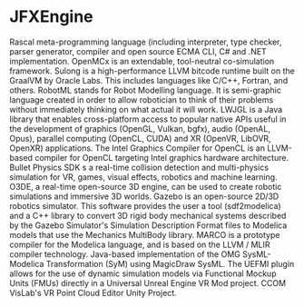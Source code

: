 # JFXEngine

Rascal meta-programming language (including interpreter, type checker, parser generator, compiler and open source ECMA CLI, C# and .NET implementation. OpenMCx is an extendable, tool-neutral co-simulation framework. Sulong is a high-performance LLVM bitcode runtime built on the GraalVM by Oracle Labs. This includes languages like C/C++, Fortran, and others. RobotML stands for Robot Modelling language. It is semi-graphic language created in order to allow robotician to think of their problems without immediately thinking on what actual it will work. LWJGL is a Java library that enables cross-platform access to popular native APIs useful in the development of graphics (OpenGL, Vulkan, bgfx), audio (OpenAL, Opus), parallel computing (OpenCL, CUDA) and XR (OpenVR, LibOVR, OpenXR) applications. The Intel Graphics Compiler for OpenCL is an LLVM-based compiler for OpenCL targeting Intel graphics hardware architecture. Bullet Physics SDK s a real-time collision detection and multi-physics simulation for VR, games, visual effects, robotics and machine learning. O3DE, a real-time open-source 3D engine, can be used to create robotic simulations and immersive 3D worlds. Gazebo is an open-source 2D/3D robotics simulator. This software provides the user a tool (sdf2modelica) and a C++ library to convert 3D rigid body mechanical systems described by the Gazebo Simulator's Simulation Description Format files to Modelica models that use the Mechanics MultiBody library. MARCO is a prototype compiler for the Modelica language, and is based on the LLVM / MLIR compiler technology. Java-based implementation of the OMG SysML-Modelica Transformation (SyM) using MagicDraw SysML. The UEFMI plugin allows for the use of dynamic simulation models via Functional Mockup Units (FMUs) directly in a Universal Unreal Engine VR Mod project. CCOM VisLab's VR Point Cloud Editor Unity Project.
